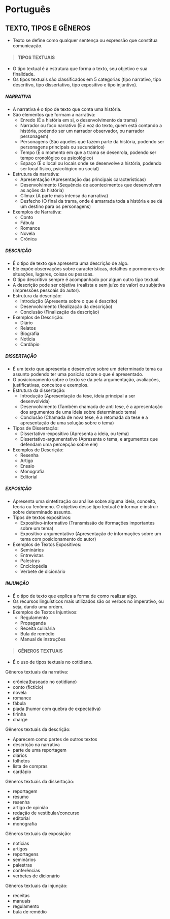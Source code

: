 # Português

## TEXTO, TIPOS E GÊNEROS 
* Texto se define como qualquer sentença ou expressão que constitua comunicação.

> #### TIPOS TEXTUAIS
* O tipo textual é a estrutura que forma o texto, seu objetivo e sua finalidade.
* Os tipos textuais são classificados em 5 categorias (tipo narrativo, tipo descritivo, tipo dissertativo, tipo expositivo e tipo injuntivo).

##### NARRATIVA
* A narrativa é o tipo de texto que conta uma história.
* São elementos que formam a narrativa:
  - Enredo (É a história em si, o desenvolvimento da trama)
  - Narrador ou foco narrativo (É a voz do texto, quem está contando a história, podendo ser um narrador observador, ou narrador personagem)
  - Personagens (São aqueles que fazem parte da história, podendo ser personagens principais ou sucundários)
  - Tempo (É o momento em que a trama se desenrola, podendo ser tempo cronológico ou psicológico)
  - Espaço (É o local ou locais onde se desenvolve a história, podendo ser local físico, psicológico ou social)
* Estrutura da narrativa:
  - Apresentação (Apresentação das principais características)
  - Desenvolvimento (Sequência de acontecimentos que desenvolvem as ações da história)
  - Clímax (A parte mais intensa da narrativa)
  - Desfecho (O final da trama, onde é amarrada toda a história e se dá um destino para os personagens)
* Exemplos de Narrativa:
  - Conto
  - Fábula
  - Romance
  - Novela
  - Crônica

##### DESCRIÇÃO
* É o tipo de texto que apresenta uma descrição de algo.
* Ele expõe observações sobre características, detalhes e pormenores de situações, lugares, coisas ou pessoas.
* O tipo descritivo sempre é acompanhado por algum outro tipo textual.
* A descrição pode ser objetiva (realista e sem juízo de valor) ou subjetiva (impressões pessoais do autor).
* Estrutura da descrição:
  - Introdução (Apresenta sobre o que é descrito)
  - Desenvolvimento (Realização da descrição)
  - Conclusão (Finalização da descrição)
* Exemplos de Descrição:
  - Diário
  - Relatos
  - Biografia
  - Notícia
  - Cardápio

##### DISSERTAÇÃO
* É um texto que apresenta e desenvolve sobre um determinado tema ou assunto  podendo ter uma posicão sobre o que é apresentado. 
* O posicionamento sobre o texto se da pela argumentação, avaliações, justificativas, conceitos e exemplos.
* Estrutura da dissertação:
  - Introdução (Apresentação da tese, ideia principal a ser desenvolvida)
  - Desenvolvimento (Também chamada de anti tese, é a apresentação dos argumentos de uma ideia sobre determinado tema)
  - Conclusão (Chamada de nova tese, é a retomada da tese e a apresentação de uma solução sobre o tema)
* Tipos de Dissertação:
  - Dissertativo-expositivo (Apresenta a ideia, ou tema)
  - Dissertativo-argumentativo (Apresenta o tema, e argumentos que defendam uma percepção sobre ele)
* Exemplos de Descrição:
  - Resenha
  - Artigo
  - Ensaio
  - Monografia
  - Editorial

##### EXPOSIÇÃO
* Apresenta uma sintetização ou análise sobre alguma ideia, conceito, teoria ou fenômeno. O objetivo desse tipo textual é informar e instruir sobre determinado assunto.
* Tipos de textos expositivos:
  - Expositivo-informativo (Transmissão de iformações importantes sobre um tema)
  - Expositivo-argumentativo (Apresentação de informações sobre um tema com posicionamento do autor)
* Exemplos de Textos Expositivos:
  - Seminários
  - Entrevistas
  - Palestras
  - Enciclopédia
  - Verbete de dicionário

##### INJUNÇÃO
* É o tipo de texto que explica a forma de como realizar algo.
* Os recursos linguísticos mais utilizados são os verbos no imperativo, ou seja, dando uma ordem.
* Exemplos de Textos Injuntivos:
  - Regulamento
  - Propaganda
  - Receita culinária
  - Bula de remédio
  - Manual de instruções

> #### GÊNEROS TEXTUAIS
* É o uso de tipos textuais no cotidiano.

Gêneros textuais da narrativa:
- crônica(baseado no cotidiano)
- conto (fictício)
- novela
- romance
- fábula
- piada (humor com quebra de expectativa)
- tirinha
- charge

Gêneros textuais da descrição:
- Aparecem como partes de outros textos
- descrição na narrativa
- parte de uma reportagem
- diários
- folhetos
- lista de compras
- cardápio


Gêneros textuais da dissertação:
- reportagem
- resumo
- resenha
- artigo de opinião
- redação de vestibular/concurso
- editorial
- monografia

Gêneros textuais da exposição:
- notícias
- artigos
- reportagens
- seminários
- palestras
- conferências
- verbetes de dicionário

Gêneros textuais da injunção:
- receitas
- manuais
- regulamento
- bula de remédio

